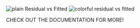 ![plain Residual vs Fitted](https://github.com/user-attachments/assets/33b04d9f-b13e-46aa-81dc-85fb19bc1280)
![colorful residual vs fitted](https://github.com/user-attachments/assets/8424f225-f336-408d-8f5d-468a6f210ac5)


CHECK OUT THE DOCUMENTATION FOR MORE!
